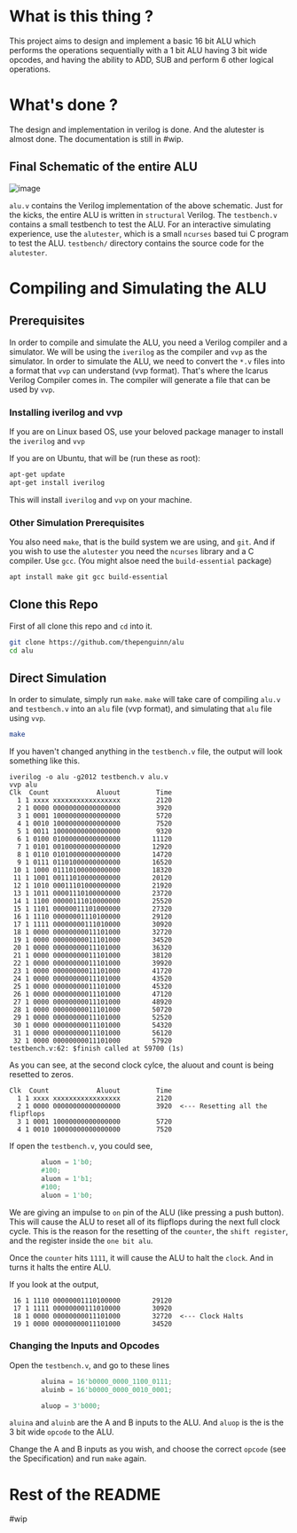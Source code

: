 # What is this thing ?

This project aims to design and implement a basic 16 bit ALU which performs the
operations sequentially with a 1 bit ALU having 3 bit wide opcodes, and having
the ability to ADD, SUB and perform 6 other logical operations.

# What's done ?

The design and implementation in verilog is done. And the alutester is almost
done. The documentation is still in #wip.

## Final Schematic of the entire ALU

![image](./finalschematic/finalschematic.svg)

`alu.v` contains the Verilog implementation of the above schematic. Just for
the kicks, the entire ALU is written in `structural` Verilog. The `testbench.v`
contains a small testbench to test the ALU. For an interactive simulating
experience, use the `alutester`, which is a small `ncurses` based tui C program
to test the ALU. `testbench/` directory contains the source code for the
`alutester`.

# Compiling and Simulating the ALU

## Prerequisites

In order to compile and simulate the ALU, you need a Verilog compiler and a
simulator. We will be using the `iverilog` as the compiler and `vvp` as the
simulator. In order to simulate the ALU, we need to convert the `*.v` files
into a format that `vvp` can understand (vvp format). That's where the Icarus
Verilog Compiler comes in. The compiler will generate a file that can be used
by `vvp`.

### Installing iverilog and vvp

If you are on Linux based OS, use your beloved package manager to install
the `iverilog` and `vvp`

If you are on Ubuntu, that will be (run these as root):

```sh
apt-get update
apt-get install iverilog
```
This will install `iverilog` and `vvp` on your machine.

### Other Simulation Prerequisites

You also need `make`, that is the build system we are using, and `git`. And if
you wish to use the `alutester` you need the `ncurses` library and a C
compiler. Use `gcc`. (You might alsoe need the `build-essential` package)

```sh
apt install make git gcc build-essential
```

## Clone this Repo


First of all clone this repo and `cd` into it.

```sh
git clone https://github.com/thepenguinn/alu
cd alu
```

## Direct Simulation

In order to simulate, simply run `make`. `make` will take care of compiling
`alu.v` and `testbench.v` into  an `alu` file (vvp format), and simulating that
`alu` file using `vvp`.

```sh
make
```

If you haven't changed anything in the `testbench.v` file, the output will look
something like this.

```
iverilog -o alu -g2012 testbench.v alu.v
vvp alu
Clk  Count            Aluout         Time
  1 1 xxxx xxxxxxxxxxxxxxxxx         2120
  2 1 0000 00000000000000000         3920
  3 1 0001 10000000000000000         5720
  4 1 0010 10000000000000000         7520
  5 1 0011 10000000000000000         9320
  6 1 0100 01000000000000000        11120
  7 1 0101 00100000000000000        12920
  8 1 0110 01010000000000000        14720
  9 1 0111 01101000000000000        16520
 10 1 1000 01110100000000000        18320
 11 1 1001 00111010000000000        20120
 12 1 1010 00011101000000000        21920
 13 1 1011 00001110100000000        23720
 14 1 1100 00000111010000000        25520
 15 1 1101 00000011101000000        27320
 16 1 1110 00000001110100000        29120
 17 1 1111 00000000111010000        30920
 18 1 0000 00000000011101000        32720
 19 1 0000 00000000011101000        34520
 20 1 0000 00000000011101000        36320
 21 1 0000 00000000011101000        38120
 22 1 0000 00000000011101000        39920
 23 1 0000 00000000011101000        41720
 24 1 0000 00000000011101000        43520
 25 1 0000 00000000011101000        45320
 26 1 0000 00000000011101000        47120
 27 1 0000 00000000011101000        48920
 28 1 0000 00000000011101000        50720
 29 1 0000 00000000011101000        52520
 30 1 0000 00000000011101000        54320
 31 1 0000 00000000011101000        56120
 32 1 0000 00000000011101000        57920
testbench.v:62: $finish called at 59700 (1s)
```
As you can see, at the second clock cylce, the aluout and count is
being resetted to zeros.

```
Clk  Count            Aluout         Time
  1 1 xxxx xxxxxxxxxxxxxxxxx         2120
  2 1 0000 00000000000000000         3920  <--- Resetting all the flipflops
  3 1 0001 10000000000000000         5720
  4 1 0010 10000000000000000         7520
```
If open the `testbench.v`, you could see,

```verilog
        aluon = 1'b0;
        #100;
        aluon = 1'b1;
        #100;
        aluon = 1'b0;
```

We are giving an impulse to `on` pin of the ALU (like pressing a push button).
This will cause the ALU to reset all of its flipflops during the next full
clock cycle. This is the reason for the resetting of the `counter`, the `shift
register`, and the register inside the `one bit alu`.

Once the `counter` hits `1111`, it will cause the ALU to halt the `clock`. And in
turns it halts the entire ALU.

If you look at the output,

```
 16 1 1110 00000001110100000        29120
 17 1 1111 00000000111010000        30920
 18 1 0000 00000000011101000        32720  <--- Clock Halts
 19 1 0000 00000000011101000        34520
```

### Changing the Inputs and Opcodes

Open the `testbench.v`, and go to these lines

```verilog
        aluina = 16'b0000_0000_1100_0111;
        aluinb = 16'b0000_0000_0010_0001;

        aluop = 3'b000;
```

`aluina` and `aluinb` are the A and B inputs to the ALU. And `aluop` is
the is the 3 bit wide `opcode` to the ALU.

Change the A and B inputs as you wish, and choose the correct `opcode`
(see the Specification) and run `make` again.

# Rest of the README

#wip
